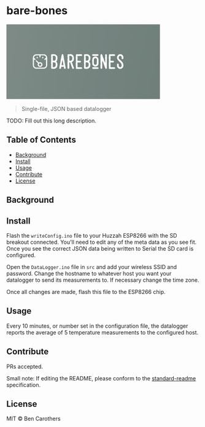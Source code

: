 # bare-bones


![banner](./img/logo.png)

> Single-file, JSON based datalogger

TODO: Fill out this long description.

## Table of Contents

- [Background](#background)
- [Install](#install)
- [Usage](#usage)
- [Contribute](#contribute)
- [License](#license)

## Background

## Install

Flash the `writeConfig.ino` file to your Huzzah ESP8266 with the SD breakout connected.
You'll need to edit any of the meta data as you see fit. Once you see the correct JSON data
being written to Serial the SD card is configured.

Open the `DataLogger.ino` file in `src` and add your wireless SSID and password. Change the hostname
to whatever host you want your datalogger to send its measurements to. If necessary change the time zone.

Once all changes are made, flash this file to the ESP8266 chip.

## Usage

Every 10 minutes, or number set in the configuration file, the datalogger reports the average of 5 temperature
measurements to the configured host.

## Contribute

PRs accepted.

Small note: If editing the README, please conform to the [standard-readme](https://github.com/RichardLitt/standard-readme) specification.

## License

MIT © Ben Carothers
